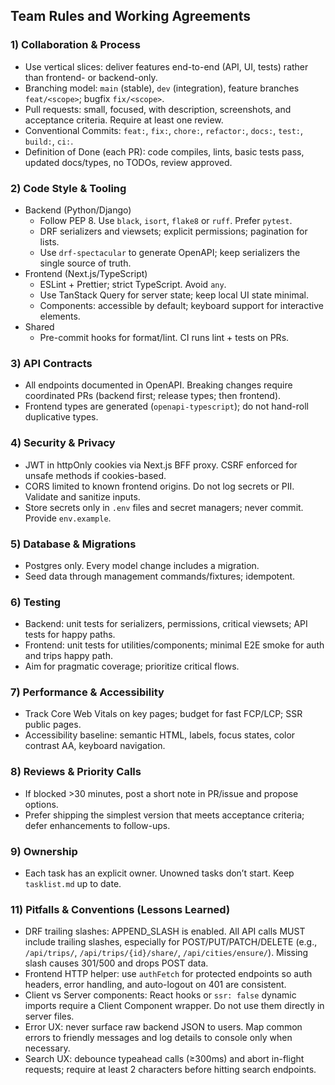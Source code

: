 ## Team Rules and Working Agreements

### 1) Collaboration & Process
- Use vertical slices: deliver features end-to-end (API, UI, tests) rather than frontend- or backend-only.
- Branching model: `main` (stable), `dev` (integration), feature branches `feat/<scope>`; bugfix `fix/<scope>`.
- Pull requests: small, focused, with description, screenshots, and acceptance criteria. Require at least one review.
- Conventional Commits: `feat:`, `fix:`, `chore:`, `refactor:`, `docs:`, `test:`, `build:`, `ci:`.
- Definition of Done (each PR): code compiles, lints, basic tests pass, updated docs/types, no TODOs, review approved.

### 2) Code Style & Tooling
- Backend (Python/Django)
  - Follow PEP 8. Use `black`, `isort`, `flake8` or `ruff`. Prefer `pytest`.
  - DRF serializers and viewsets; explicit permissions; pagination for lists.
  - Use `drf-spectacular` to generate OpenAPI; keep serializers the single source of truth.
- Frontend (Next.js/TypeScript)
  - ESLint + Prettier; strict TypeScript. Avoid `any`.
  - Use TanStack Query for server state; keep local UI state minimal.
  - Components: accessible by default; keyboard support for interactive elements.
- Shared
  - Pre-commit hooks for format/lint. CI runs lint + tests on PRs.

### 3) API Contracts
- All endpoints documented in OpenAPI. Breaking changes require coordinated PRs (backend first; release types; then frontend).
- Frontend types are generated (`openapi-typescript`); do not hand-roll duplicative types.

### 4) Security & Privacy
- JWT in httpOnly cookies via Next.js BFF proxy. CSRF enforced for unsafe methods if cookies-based.
- CORS limited to known frontend origins. Do not log secrets or PII. Validate and sanitize inputs.
- Store secrets only in `.env` files and secret managers; never commit. Provide `env.example`.

### 5) Database & Migrations
- Postgres only. Every model change includes a migration.
- Seed data through management commands/fixtures; idempotent.

### 6) Testing
- Backend: unit tests for serializers, permissions, critical viewsets; API tests for happy paths.
- Frontend: unit tests for utilities/components; minimal E2E smoke for auth and trips happy path.
- Aim for pragmatic coverage; prioritize critical flows.

### 7) Performance & Accessibility
- Track Core Web Vitals on key pages; budget for fast FCP/LCP; SSR public pages.
- Accessibility baseline: semantic HTML, labels, focus states, color contrast AA, keyboard navigation.

### 8) Reviews & Priority Calls
- If blocked >30 minutes, post a short note in PR/issue and propose options.
- Prefer shipping the simplest version that meets acceptance criteria; defer enhancements to follow-ups.

### 9) Ownership
- Each task has an explicit owner. Unowned tasks don’t start. Keep `tasklist.md` up to date.



### 11) Pitfalls & Conventions (Lessons Learned)
- DRF trailing slashes: APPEND_SLASH is enabled. All API calls MUST include trailing slashes, especially for POST/PUT/PATCH/DELETE (e.g., `/api/trips/`, `/api/trips/{id}/share/`, `/api/cities/ensure/`). Missing slash causes 301/500 and drops POST data.
- Frontend HTTP helper: use `authFetch` for protected endpoints so auth headers, error handling, and auto-logout on 401 are consistent.
- Client vs Server components: React hooks or `ssr: false` dynamic imports require a Client Component wrapper. Do not use them directly in server files.
- Error UX: never surface raw backend JSON to users. Map common errors to friendly messages and log details to console only when necessary.
- Search UX: debounce typeahead calls (≥300ms) and abort in-flight requests; require at least 2 characters before hitting search endpoints.